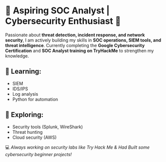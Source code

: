 # 🔹 Aspiring SOC Analyst | Cybersecurity Enthusiast 🔹

Passionate about **threat detection, incident response, and network security**, I am actively building my skills in **SOC operations, SIEM tools, and threat intelligence**. Currently completing the **Google Cybersecurity Certification** and **SOC Analyst training on TryHackMe** to strengthen my knowledge.  

## 🔐 Learning:
- SIEM  
- IDS/IPS  
- Log analysis  
- Python for automation  

## 📂 Exploring:
- Security tools (Splunk, WireShark)
- Threat hunting  
- Cloud security (AWS)

💻 *Always working on security labs like Try Hack Me & Had Built some cybersecurity beginner projects!*
